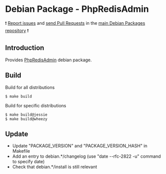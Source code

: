 # Debian Package - PhpRedisAdmin

:exclamation: [Report issues](https://github.com/manala/debian-packages/issues) and [send Pull Requests](https://github.com/manala/debian-packages/pulls) in the [main Debian Packages repository](https://github.com/manala/debian-packages) :exclamation:

## Introduction

Provides [PhpRedisAdmin](https://github.com/erikdubbelboer/phpRedisAdmin) debian package.

## Build

Build for all distributions

```
$ make build
```

Build for specific distributions

```
$ make build@jessie
$ make build@wheezy
```

## Update

* Update "PACKAGE_VERSION" and "PACKAGE_VERSION_HASH" in Makefile
* Add an entry to debian.*/changelog (use "date --rfc-2822 -u" command to specify date)
* Check that debian.*/install is still relevant

